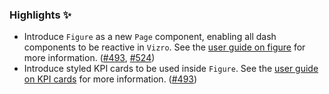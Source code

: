 <!--
A new scriv changelog fragment.

Uncomment the section that is right (remove the HTML comment wrapper).
-->

### Highlights ✨

- Introduce `Figure` as a new `Page` component, enabling all dash components to be reactive in
  `Vizro`. See the [user guide on figure](https://vizro.readthedocs.io/en/stable/pages/user-guides/figure/) for more information. ([#493](https://github.com/mckinsey/vizro/pull/493), [#524](https://github.com/mckinsey/vizro/pull/524))
- Introduce styled KPI cards to be used inside `Figure`. See the [user guide on KPI cards](XXXX) for more information. ([#493](https://github.com/mckinsey/vizro/pull/493))

<!--
### Removed

- A bullet item for the Removed category with a link to the relevant PR at the end of your entry, e.g. Enable feature XXX ([#1](https://github.com/mckinsey/vizro/pull/1))

-->
<!--
### Added

- A bullet item for the Added category with a link to the relevant PR at the end of your entry, e.g. Enable feature XXX ([#1](https://github.com/mckinsey/vizro/pull/1))

-->
<!--
### Changed

- A bullet item for the Changed category with a link to the relevant PR at the end of your entry, e.g. Enable feature XXX ([#1](https://github.com/mckinsey/vizro/pull/1))

-->
<!--
### Deprecated

- A bullet item for the Deprecated category with a link to the relevant PR at the end of your entry, e.g. Enable feature XXX ([#1](https://github.com/mckinsey/vizro/pull/1))

-->
<!--
### Fixed

- A bullet item for the Fixed category with a link to the relevant PR at the end of your entry, e.g. Enable feature XXX ([#1](https://github.com/mckinsey/vizro/pull/1))

-->
<!--
### Security

- A bullet item for the Security category with a link to the relevant PR at the end of your entry, e.g. Enable feature XXX ([#1](https://github.com/mckinsey/vizro/pull/1))

-->
